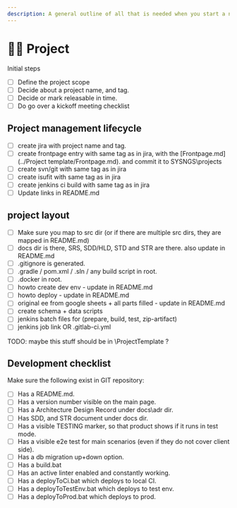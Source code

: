 ```yaml
---
description: A general outline of all that is needed when you start a new project
---
```


# 👨🏫 Project

Initial steps

* [ ] Define the project scope
* [ ] Decide about a project name, and tag.
* [ ] Decide or mark releasable in time.&#x20;
* [ ] Do go over a kickoff meeting checklist

## Project management lifecycle

* [ ] create jira with project name and tag.
* [ ] create frontpage entry with same tag as in jira, with the \[Frontpage.md]\(../Project template/Frontpage.md). and commit it to SYSNGS\projects&#x20;
* [ ] create svn/git with same tag as in jira
* [ ] create isufit with same tag as in jira
* [ ] create jenkins ci build with same tag as in jira
* [ ] Update links in README.md

## project layout

* [ ] Make sure you map to src dir (or if there are multiple src dirs, they are mapped in README.md)
* [ ] docs dir is there, SRS, SDD/HLD, STD and STR are there. also update in README.md
* [ ] .gitignore is generated.
* [ ] .gradle / pom.xml / .sln / any build script in root.
* [ ] .docker in root.
* [ ] howto create dev env - update in README.md
* [ ] howto deploy - update in README.md
* [ ] original ee from google sheets + all parts filled - update in README.md
* [ ] create schema + data scripts
* [ ] jenkins batch files for (prepare, build, test, zip-artifact)
* [ ] jenkins job link OR .gitlab-ci.yml

TODO: maybe this stuff should be in \ProjectTemplate ?

## Development checklist

Make sure the following exist in GIT repository:

* [ ] Has a README.md.
* [ ] Has a version number visible on the main page.
* [ ] Has a Architecture Design Record under docs\adr dir.
* [ ] Has SDD, and STR document under docs dir.
* [ ] Has a visible TESTING marker, so that product shows if it runs in test mode.
* [ ] Has a visible e2e test for main scenarios (even if they do not cover client side).
* [ ] Has a db migration up+down option.
* [ ] Has a build.bat
* [ ] Has an active linter enabled and constantly working.
* [ ] Has a deployToCi.bat which deploys to local CI.
* [ ] Has a deployToTestEnv.bat which deploys to test env.
* [ ] Has a deployToProd.bat which deploys to prod.
